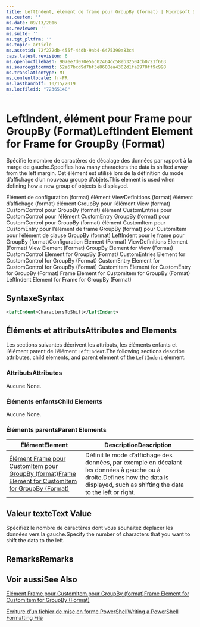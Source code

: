 ```yaml
---
title: LeftIndent, élément de frame pour GroupBy (format) | Microsoft Docs
ms.custom: ''
ms.date: 09/13/2016
ms.reviewer: ''
ms.suite: ''
ms.tgt_pltfrm: ''
ms.topic: article
ms.assetid: 72f272db-455f-44db-9ab4-6475390a83c4
caps.latest.revision: 6
ms.openlocfilehash: 907ee7d070e5ac02464dc58eb32504cb0721f663
ms.sourcegitcommit: 52a67bcd9d7bf3e8600ea4302d1fa8970ff9c998
ms.translationtype: MT
ms.contentlocale: fr-FR
ms.lasthandoff: 10/15/2019
ms.locfileid: "72365148"
---
```

# <a name="leftindent-element-for-frame-for-groupby-format"></a><span data-ttu-id="60952-102">LeftIndent, élément pour Frame pour GroupBy (Format)</span><span class="sxs-lookup"><span data-stu-id="60952-102">LeftIndent Element for Frame for GroupBy (Format)</span></span>

<span data-ttu-id="60952-103">Spécifie le nombre de caractères de décalage des données par rapport à la marge de gauche.</span><span class="sxs-lookup"><span data-stu-id="60952-103">Specifies how many characters the data is shifted away from the left margin.</span></span> <span data-ttu-id="60952-104">Cet élément est utilisé lors de la définition du mode d’affichage d’un nouveau groupe d’objets.</span><span class="sxs-lookup"><span data-stu-id="60952-104">This element is used when defining how a new group of objects is displayed.</span></span>

<span data-ttu-id="60952-105">Élément de configuration (format) élément ViewDefinitions (format) élément d’affichage (format) élément GroupBy pour l’élément View (format) CustomControl pour GroupBy (format) élément CustomEntries pour CustomControl pour l’élément CustomEntry GroupBy (format) pour CustomControl pour GroupBy (format) élément CustomItem pour CustomEntry pour l’élément de frame GroupBy (format) pour CustomItem pour l’élément de clause GroupBy (format) LeftIndent pour le frame pour GroupBy (format)</span><span class="sxs-lookup"><span data-stu-id="60952-105">Configuration Element (Format) ViewDefinitions Element (Format) View Element (Format) GroupBy Element for View (Format) CustomControl Element for GroupBy (Format) CustomEntries Element for CustomControl for GroupBy (Format) CustomEntry Element for CustomControl for GroupBy (Format) CustomItem Element for CustomEntry for GroupBy (Format) Frame Element for CustomItem for GroupBy (Format) LeftIndent Element for Frame for GroupBy (Format)</span></span>

## <a name="syntax"></a><span data-ttu-id="60952-106">Syntaxe</span><span class="sxs-lookup"><span data-stu-id="60952-106">Syntax</span></span>

```xml
<LeftIndent>CharactersToShift</LeftIndent>
```

## <a name="attributes-and-elements"></a><span data-ttu-id="60952-107">Éléments et attributs</span><span class="sxs-lookup"><span data-stu-id="60952-107">Attributes and Elements</span></span>

<span data-ttu-id="60952-108">Les sections suivantes décrivent les attributs, les éléments enfants et l’élément parent de l’élément `LeftIndent`.</span><span class="sxs-lookup"><span data-stu-id="60952-108">The following sections describe attributes, child elements, and parent element of the `LeftIndent` element.</span></span>

### <a name="attributes"></a><span data-ttu-id="60952-109">Attributs</span><span class="sxs-lookup"><span data-stu-id="60952-109">Attributes</span></span>

<span data-ttu-id="60952-110">Aucune.</span><span class="sxs-lookup"><span data-stu-id="60952-110">None.</span></span>

### <a name="child-elements"></a><span data-ttu-id="60952-111">Éléments enfants</span><span class="sxs-lookup"><span data-stu-id="60952-111">Child Elements</span></span>

<span data-ttu-id="60952-112">Aucune.</span><span class="sxs-lookup"><span data-stu-id="60952-112">None.</span></span>

### <a name="parent-elements"></a><span data-ttu-id="60952-113">Éléments parents</span><span class="sxs-lookup"><span data-stu-id="60952-113">Parent Elements</span></span>

|<span data-ttu-id="60952-114">Élément</span><span class="sxs-lookup"><span data-stu-id="60952-114">Element</span></span>|<span data-ttu-id="60952-115">Description</span><span class="sxs-lookup"><span data-stu-id="60952-115">Description</span></span>|
|-------------|-----------------|
|[<span data-ttu-id="60952-116">Élément Frame pour CustomItem pour GroupBy (format)</span><span class="sxs-lookup"><span data-stu-id="60952-116">Frame Element for CustomItem for GroupBy (Format)</span></span>](./frame-element-for-customitem-for-groupby-format.md)|<span data-ttu-id="60952-117">Définit le mode d’affichage des données, par exemple en décalant les données à gauche ou à droite.</span><span class="sxs-lookup"><span data-stu-id="60952-117">Defines how the data is displayed, such as shifting the data to the left or right.</span></span>|

## <a name="text-value"></a><span data-ttu-id="60952-118">Valeur texte</span><span class="sxs-lookup"><span data-stu-id="60952-118">Text Value</span></span>

<span data-ttu-id="60952-119">Spécifiez le nombre de caractères dont vous souhaitez déplacer les données vers la gauche.</span><span class="sxs-lookup"><span data-stu-id="60952-119">Specify the number of characters that you want to shift the data to the left.</span></span>

## <a name="remarks"></a><span data-ttu-id="60952-120">Remarks</span><span class="sxs-lookup"><span data-stu-id="60952-120">Remarks</span></span>

## <a name="see-also"></a><span data-ttu-id="60952-121">Voir aussi</span><span class="sxs-lookup"><span data-stu-id="60952-121">See Also</span></span>

[<span data-ttu-id="60952-122">Élément Frame pour CustomItem pour GroupBy (format)</span><span class="sxs-lookup"><span data-stu-id="60952-122">Frame Element for CustomItem for GroupBy (Format)</span></span>](./frame-element-for-customitem-for-groupby-format.md)

[<span data-ttu-id="60952-123">Écriture d’un fichier de mise en forme PowerShell</span><span class="sxs-lookup"><span data-stu-id="60952-123">Writing a PowerShell Formatting File</span></span>](./writing-a-powershell-formatting-file.md)
